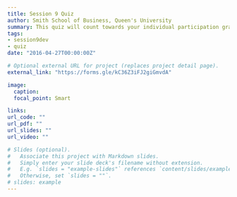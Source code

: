 ```yaml
---
title: Session 9 Quiz
author: Smith School of Business, Queen's University 
summary: This quiz will count towards your individual participation grade. Ensure you have completed all mandatory readings before starting the quiz (they will be tested). Only entries submitted prior to the beginning of next class will be accepted. Please note that these quizzes are being assessed on a participation basis only; full marks will be given to those that complete the quiz (scores will not affect the participation grade).   
tags:
- session9dev
- quiz
date: "2016-04-27T00:00:00Z"

# Optional external URL for project (replaces project detail page).
external_link: "https://forms.gle/kC36Z3iFJ2giGmvdA"

image:
  caption: 
  focal_point: Smart

links:
url_code: ""
url_pdf: ""
url_slides: ""
url_video: ""

# Slides (optional).
#   Associate this project with Markdown slides.
#   Simply enter your slide deck's filename without extension.
#   E.g. `slides = "example-slides"` references `content/slides/example-slides.md`.
#   Otherwise, set `slides = ""`.
# slides: example
---
```


